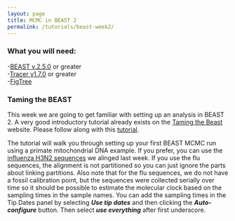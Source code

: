 ```yaml
---
layout: page
title: MCMC in BEAST 2
permalink: /tutorials/beast-week2/
---
```


### What you will need:

-[BEAST v.2.5.0][beast] or greater <br>
-[Tracer v1.7.0][tracer] or greater <br>
-[FigTree][figtree] <br>

[beast]: <http://www.beast2.org/>
[tracer]: <https://github.com/beast-dev/tracer/releases/tag/v1.7.1>
[figtree]: <http://tree.bio.ed.ac.uk/software/figtree/>

### Taming the BEAST

This week we are going to get familiar with setting up an analysis in BEAST 2. A very good introductory tutorial already exists on the [Taming the Beast][TtB] website. Please follow along with this [tutorial][introtutorial].

[TtB]: <https://taming-the-beast.org>

[introtutorial]: <https://taming-the-beast.org/tutorials/Introduction-to-BEAST2/>

The tutorial will walk you through setting up your first BEAST MCMC run using a primate mitochondrial DNA example. If you prefer, you can use the [influenza H3N2 sequences][fluseqs] we alinged last week. If you use the flu sequences, the alignment is not partitioned so you can just ignore the parts about linking partitions. Also note that for the flu sequences, we do not have a fossil calibration point, but the sequences were collected serially over time so it should be possible to estimate the molecular clock based on the sampling times in the sample names. You can add the sampling times in the Tip Dates panel by selecting ***Use tip dates*** and then clicking the ***Auto-configure*** button. Then select ***use everything*** after first underscore.

[fluseqs]: <{{site.baseurl}}/tutorials/wrangling-week1/influenzaA_H3N2_NC_2010-2019_aligned.fasta>


